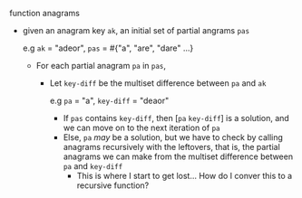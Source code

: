 function anagrams
- given an anagram key `ak`, an initial set of partial angrams `pas`
  
  e.g `ak` = "adeor", `pas` = #{"a", "are", "dare" ...}
  
  - For each partial anagram `pa` in `pas`,
    - Let `key-diff` be the multiset difference between `pa` and `ak`

      e.g `pa` = "a", `key-diff` = "deaor"

      - If `pas` contains `key-diff`, then [`pa` `key-diff`] is a solution, and we can move on to the next iteration of `pa`
      - Else, `pa` _may_ be a solution, but we have to check by calling anagrams recursively with the leftovers, that is, the partial anagrams we can make from the multiset difference between `pa` and `key-diff`
        - This is where I start to get lost... How do I conver this to a recursive function?


